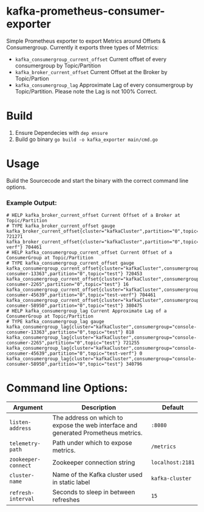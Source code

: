 # kafka-prometheus-consumer-exporter

Simple Prometheus exporter to export Metrics around Offsets & Consumergroup. Currently it exports three types of Metrrics:

 - `kafka_consumergroup_current_offset` Current offset of every consumergroup by Topic/Partition
 - `kafka_broker_current_offset` Current Offset at the Broker by Topic/Partion
 - `kafka_consumergroup_lag` Approximate Lag of every consumergroup by Topic/Partition. Please note the Lag is not 100% Correct.

# Build 

1. Ensure Dependecies with `dep ensure`
2. Build go binary `go build -o kafka_exporter main/cmd.go`
 
# Usage

Build the Sourcecode and start the binary with the correct command line options.

### Example Output:
```apple js
# HELP kafka_broker_current_offset Current Offset of a Broker at Topic/Partition
# TYPE kafka_broker_current_offset gauge
kafka_broker_current_offset{cluster="kafkaCluster",partition="0",topic="test"} 721271
kafka_broker_current_offset{cluster="kafkaCluster",partition="0",topic="test-verf"} 704461
# HELP kafka_consumergroup_current_offset Current Offset of a ConsumerGroup at Topic/Partition
# TYPE kafka_consumergroup_current_offset gauge
kafka_consumergroup_current_offset{cluster="kafkaCluster",consumergroup="console-consumer-13363",partition="0",topic="test"} 720453
kafka_consumergroup_current_offset{cluster="kafkaCluster",consumergroup="console-consumer-2265",partition="0",topic="test"} 16
kafka_consumergroup_current_offset{cluster="kafkaCluster",consumergroup="console-consumer-45639",partition="0",topic="test-verf"} 704461
kafka_consumergroup_current_offset{cluster="kafkaCluster",consumergroup="console-consumer-58950",partition="0",topic="test"} 380475
# HELP kafka_consumergroup_lag Current Approximate Lag of a ConsumerGroup at Topic/Partition
# TYPE kafka_consumergroup_lag gauge
kafka_consumergroup_lag{cluster="kafkaCluster",consumergroup="console-consumer-13363",partition="0",topic="test"} 818
kafka_consumergroup_lag{cluster="kafkaCluster",consumergroup="console-consumer-2265",partition="0",topic="test"} 721255
kafka_consumergroup_lag{cluster="kafkaCluster",consumergroup="console-consumer-45639",partition="0",topic="test-verf"} 0
kafka_consumergroup_lag{cluster="kafkaCluster",consumergroup="console-consumer-58950",partition="0",topic="test"} 340796
```

# Command line Options:

| Argument | Description | Default |
| --- | --- | --- |
| `listen-address` | The address on which to expose the web interface and generated Prometheus metrics. | `:8080`
| `telemetry-path` | Path under which to expose metrics. | `/metrics`
| `zookeeper-connect` | Zookeeper connection string | `localhost:2181`
| `cluster-name` | Name of the Kafka cluster used in static label |`kafka-cluster` 
| `refresh-interval` | Seconds to sleep in between refreshes | `15`
